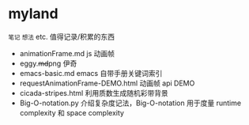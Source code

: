 # myland
`笔记` `想法` etc. 值得记录/积累的东西
- animationFrame.md js 动画帧
- eggy.~~md~~png 伊奇
- emacs-basic.md emacs 自带手册关键词索引
- requestAnimationFrame-DEMO.html 动画帧 api DEMO
- cicada-stripes.html 利用质数生成随机彩带背景
- Big-O-notation.py 介绍复杂度记法，Big-O-notation 用于度量 runtime complexity 和 space complexity